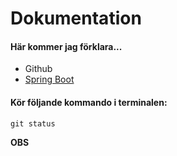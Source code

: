 # Dokumentation

#### Här kommer jag förklara...

* Github
* [Spring Boot](https://docs.github.com/en/github/writing-on-github/basic-writing-and-formatting-syntax)

#### Kör följande kommando i terminalen: 
```
git status
```

**OBS**